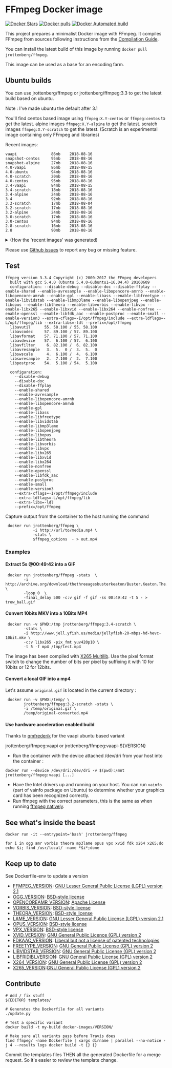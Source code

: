 FFmpeg Docker image
==================

[![Docker Stars](https://img.shields.io/docker/stars/jrottenberg/ffmpeg.svg?style=plastic)](https://registry.hub.docker.com/v2/repositories/jrottenberg/ffmpeg/stars/count/) 
[![Docker pulls](https://img.shields.io/docker/pulls/jrottenberg/ffmpeg.svg?style=plastic)](https://registry.hub.docker.com/v2/repositories/jrottenberg/ffmpeg/)
[![Docker Automated build](https://img.shields.io/docker/automated/jrottenberg/ffmpeg.svg?maxAge=2592000?style=plastic)](https://github.com/scottcase/ffmpeg-nvdec/)

This project prepares a minimalist Docker image with FFmpeg. It compiles FFmpeg from sources following instructions from the [Compilation Guide](https://trac.ffmpeg.org/wiki/CompilationGuide).

You can install the latest build of this image by running `docker pull jrottenberg/ffmpeg`.

This image can be used as a base for an encoding farm.

Ubuntu builds
--------------

You can use jrottenberg/ffmpeg or jrottenberg/ffmpeg:3.3
to get the latest build based on ubuntu.

Note : I've made ubuntu the default after 3.1

You'll find centos based image using `ffmpeg:X.Y-centos` or `ffmpeg:centos` to get the latest.
alpine images  `ffmpeg:X.Y-alpine` to get the latest.
scratch images `ffmpeg:X.Y-scratch` to get the latest. (Scratch is an experimental image containing only FFmpeg and libraries)

Recent images:

```
vaapi               86mb    2018-08-16
snapshot-centos     95mb    2018-08-16
snapshot-alpine     27mb    2018-08-16
4.0-vaapi           86mb    2018-08-15
4.0-ubuntu          94mb    2018-08-16
4.0-scratch         20mb    2018-08-16
4.0-centos          95mb    2018-08-16
3.4-vaapi           84mb    2018-08-15
3.4-scratch         18mb    2018-08-16
3.4-alpine          24mb    2018-08-16
3.4                 92mb    2018-08-16
3.3-scratch         17mb    2018-08-04
3.2-scratch         17mb    2018-08-16
3.2-alpine          24mb    2018-08-16
3.0-scratch         17mb    2018-08-16
3.0-centos          94mb    2018-08-16
2.8-scratch         16mb    2018-08-16
2.8                 90mb    2018-08-16
```

<details><summary>(How the 'recent images' was generated)</summary>
```
    $ curl --silent https://hub.docker.com/v2/repositories/jrottenberg/ffmpeg/tags/?page_size=500 | jq -cr ".results|sort_by(.name)|reverse[]|.sz=(.full_size/1048576|floor|tostring+\"mb\")|[.name,( (20-(.name|length))*\" \" ),.sz,( (8-(.sz|length))*\" \"),.last_updated[:10]]|@text|gsub(\"[,\\\"\\\]\\\[]\";null)" | grep 2018-08
```
</details>

Please use [Github issues](https://github.com/jrottenberg/ffmpeg/issues/new) to report any bug or missing feature.

Test
----

```
ffmpeg version 3.3.4 Copyright (c) 2000-2017 the FFmpeg developers
  built with gcc 5.4.0 (Ubuntu 5.4.0-6ubuntu1~16.04.4) 20160609
  configuration: --disable-debug --disable-doc --disable-ffplay --enable-shared --enable-avresample --enable-libopencore-amrnb --enable-libopencore-amrwb --enable-gpl --enable-libass --enable-libfreetype --enable-libvidstab --enable-libmp3lame --enable-libopenjpeg --enable-libopus --enable-libtheora --enable-libvorbis --enable-libvpx --enable-libx265 --enable-libxvid --enable-libx264 --enable-nonfree --enable-openssl --enable-libfdk_aac --enable-postproc --enable-small --enable-version3 --extra-cflags=-I/opt/ffmpeg/include --extra-ldflags=-L/opt/ffmpeg/lib --extra-libs=-ldl --prefix=/opt/ffmpeg
  libavutil      55. 58.100 / 55. 58.100
  libavcodec     57. 89.100 / 57. 89.100
  libavformat    57. 71.100 / 57. 71.100
  libavdevice    57.  6.100 / 57.  6.100
  libavfilter     6. 82.100 /  6. 82.100
  libavresample   3.  5.  0 /  3.  5.  0
  libswscale      4.  6.100 /  4.  6.100
  libswresample   2.  7.100 /  2.  7.100
  libpostproc    54.  5.100 / 54.  5.100

  configuration:
    --disable-debug
    --disable-doc
    --disable-ffplay
    --enable-shared
    --enable-avresample
    --enable-libopencore-amrnb
    --enable-libopencore-amrwb
    --enable-gpl
    --enable-libass
    --enable-libfreetype
    --enable-libvidstab
    --enable-libmp3lame
    --enable-libopenjpeg
    --enable-libopus
    --enable-libtheora
    --enable-libvorbis
    --enable-libvpx
    --enable-libx265
    --enable-libxvid
    --enable-libx264
    --enable-nonfree
    --enable-openssl
    --enable-libfdk_aac
    --enable-postproc
    --enable-small
    --enable-version3
    --extra-cflags=-I/opt/ffmpeg/include
    --extra-ldflags=-L/opt/ffmpeg/lib
    --extra-libs=-ldl
    --prefix=/opt/ffmpeg
```

Capture output from the container to the host running the command

```
 docker run jrottenberg/ffmpeg \
            -i http://url/to/media.mp4 \
            -stats \
            $ffmpeg_options  - > out.mp4
```

### Examples
#### Extract 5s @00:49:42 into a GIF

```
 docker run jrottenberg/ffmpeg -stats  \
        -i http://archive.org/download/thethreeagesbusterkeaton/Buster.Keaton.The.Three.Ages.ogv \
        -loop 0  \
        -final_delay 500 -c:v gif -f gif -ss 00:49:42 -t 5 - > trow_ball.gif
```

#### Convert 10bits MKV into a 10Bits MP4
```
 docker run -v $PWD:/tmp jrottenberg/ffmpeg:3.4-scratch \
        -stats \
        -i http://www.jell.yfish.us/media/jellyfish-20-mbps-hd-hevc-10bit.mkv \
        -c:v libx265 -pix_fmt yuv420p10 \
        -t 5 -f mp4 /tmp/test.mp4
```
The image has been compiled with [X265 Multilib](https://x265.readthedocs.io/en/default/api.html#multi-library-interface).
Use the pixel format switch to change the number of bits per pixel by suffixing it with 10 for 10bits or 12 for 12bits.

#### Convert a local GIF into a mp4 

Let's assume ```original.gif``` is located in the current directory :
```
 docker run -v $PWD:/temp/ \
        jrottenberg/ffmpeg:3.2-scratch -stats \
        -i /temp/original.gif \
        /temp/original-converted.mp4
```

#### Use hardware acceleration enabled build

Thanks to [qmfrederik](https://github.com/qmfrederik) for the vaapi ubuntu based variant

 jrottenberg/ffmpeg:vaapi or jrottenberg/ffmpeg:vaapi-${VERSION}

- Run the container with the device attached /dev/dri from your host into the container :

`docker run --device /dev/dri:/dev/dri -v $(pwd):/mnt jrottenberg/ffmpeg:vaapi [...]`
- Have the Intel drivers up and running on your host. You can run `vainfo` (part of vainfo package on Ubuntu) to determine whether your graphics card has been recognized correctly.
- Run ffmpeg with the correct parameters, this is the same as when running [ffmpeg natively](https://trac.ffmpeg.org/wiki/Hardware/VAAPI).


See what's inside the beast
---------------------------

```
docker run -it --entrypoint='bash' jrottenberg/ffmpeg

for i in ogg amr vorbis theora mp3lame opus vpx xvid fdk x264 x265;do echo $i; find /usr/local/ -name *$i*;done
```

Keep up to date
---------------

See Dockerfile-env to update a version

- [FFMPEG_VERSION](http://ffmpeg.org/releases/): [GNU Lesser General Public License (LGPL) version 2.1](https://ffmpeg.org/legal.html)
- [OGG_VERSION](https://xiph.org/downloads/): [BSD-style license](https://git.xiph.org/?p=mirrors/ogg.git;a=blob_plain;f=COPYING;hb=HEAD)
- [OPENCOREAMR_VERSION](https://sourceforge.net/projects/opencore-amr/files/opencore-amr/): [Apache License](https://sourceforge.net/p/opencore-amr/code/ci/master/tree/LICENSE)
- [VORBIS_VERSION](https://xiph.org/downloads/): [BSD-style license](https://git.xiph.org/?p=mirrors/vorbis.git;a=blob_plain;f=COPYING;hb=HEAD)
- [THEORA_VERSION](https://xiph.org/downloads/): [BSD-style license](https://git.xiph.org/?p=mirrors/theora.git;a=blob_plain;f=COPYING;hb=HEAD)
- [LAME_VERSION](http://lame.sourceforge.net/download.php): [GNU Lesser General Public License (LGPL) version 2.1](http://lame.cvs.sourceforge.net/viewvc/lame/lame/LICENSE?revision=1.9)
- [OPUS_VERSION](https://www.opus-codec.org/downloads/): [BSD-style license](https://www.opus-codec.org/license/)
- [VPX_VERSION](https://github.com/webmproject/libvpx/releases): [BSD-style license](https://github.com/webmproject/libvpx/blob/master/LICENSE)
- [XVID_VERSION](https://labs.xvid.com/source/): [GNU General Public Licence (GPL) version 2](http://websvn.xvid.org/cvs/viewvc.cgi/trunk/xvidcore/LICENSE?revision=851)
- [FDKAAC_VERSION](https://github.com/mstorsjo/fdk-aac/releases): [Liberal but not a license of patented technologies](https://github.com/mstorsjo/fdk-aac/blob/master/NOTICE)
- [FREETYPE_VERSION](http://download.savannah.gnu.org/releases/freetype/): [GNU General Public License (GPL) version 2](https://www.freetype.org/license.html)
- [LIBVIDSTAB_VERSION](https://github.com/georgmartius/vid.stab/releases): [GNU General Public License (GPL) version 2](https://github.com/georgmartius/vid.stab/blob/master/LICENSE)
- [LIBFRIDIBI_VERSION](https://www.fribidi.org/): [GNU General Public License (GPL) version 2](https://cgit.freedesktop.org/fribidi/fribidi/plain/COPYING)
- [X264_VERSION](http://www.videolan.org/developers/x264.html): [GNU General Public License (GPL) version 2](https://git.videolan.org/?p=x264.git;a=blob_plain;f=COPYING;hb=HEAD)
- [X265_VERSION](https://bitbucket.org/multicoreware/x265/downloads/):[GNU General Public License (GPL) version 2](https://bitbucket.org/multicoreware/x265/raw/f8ae7afc1f61ed0db3b2f23f5d581706fe6ed677/COPYING)


Contribute
-----------


```
# Add / fix stuff
${EDITOR} templates/

# Generates the Dockerfile for all variants
./update.py

# Test a specific variant
docker build -t my-build docker-images/VERSION/

# Make sure all variants pass before Travis does
find ffmpeg/ -name Dockerfile | xargs dirname | parallel --no-notice -j 4 --results logs docker build -t {} {}
```


Commit the templates files THEN all the generated Dockerfile for a merge request. So it's easier to review the template change.
